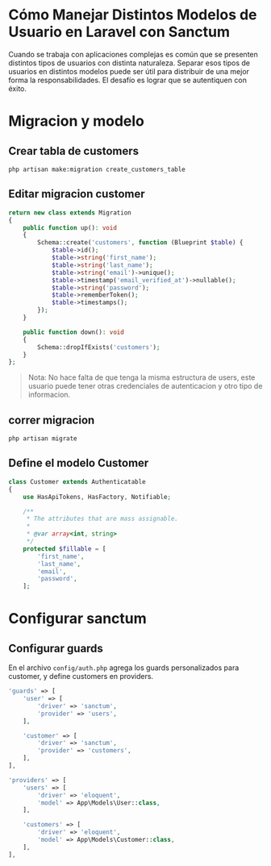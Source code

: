 # Cómo Manejar Distintos Modelos de Usuario en Laravel con Sanctum 

Cuando se trabaja con aplicaciones complejas es común que se presenten distintos tipos de usuarios con distinta naturaleza. Separar esos tipos de usuarios en distintos modelos puede ser útil para distribuir de una mejor forma la responsabilidades. El desafío es lograr que se autentiquen con éxito.


# Migracion y modelo
## Crear tabla de customers

``` console
php artisan make:migration create_customers_table

```


## Editar migracion customer

``` php
return new class extends Migration
{
    public function up(): void
    {
        Schema::create('customers', function (Blueprint $table) {
            $table->id();
            $table->string('first_name');
            $table->string('last_name');
            $table->string('email')->unique();
            $table->timestamp('email_verified_at')->nullable();
            $table->string('password');
            $table->rememberToken();
            $table->timestamps();
        });
    }

    public function down(): void
    {
        Schema::dropIfExists('customers');
    }
};

```

> Nota: No hace falta de que tenga la misma estructura de users, este usuario puede tener otras credenciales de autenticacion y otro tipo de informacion.

## correr migracion

```
php artisan migrate
```

## Define el modelo Customer

``` php
class Customer extends Authenticatable
{
    use HasApiTokens, HasFactory, Notifiable;

    /**
     * The attributes that are mass assignable.
     *
     * @var array<int, string>
     */
    protected $fillable = [
        'first_name',
        'last_name',
        'email',
        'password',
    ];
```

# Configurar sanctum

## Configurar guards 
En el archivo `config/auth.php` agrega los guards personalizados para customer, y define customers en providers.

``` php
'guards' => [
    'user' => [
        'driver' => 'sanctum',
        'provider' => 'users',
    ],

    'customer' => [
        'driver' => 'sanctum',
        'provider' => 'customers',
    ],
],

'providers' => [
    'users' => [
        'driver' => 'eloquent',
        'model' => App\Models\User::class,
    ],

    'customers' => [
        'driver' => 'eloquent',
        'model' => App\Models\Customer::class,
    ],
],
```
